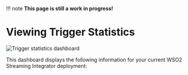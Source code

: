 !!! note
    **This page is still a work in progress!**
    
# Viewing Trigger Statistics

![Trigger statistics dashboard]({{base_path}}/images/streaming-integrator-grafana-dashboard/trigger_statistics_dashboard.png)

This dashboard displays the following information for your current WSO2 Streaming Integrator deployment: